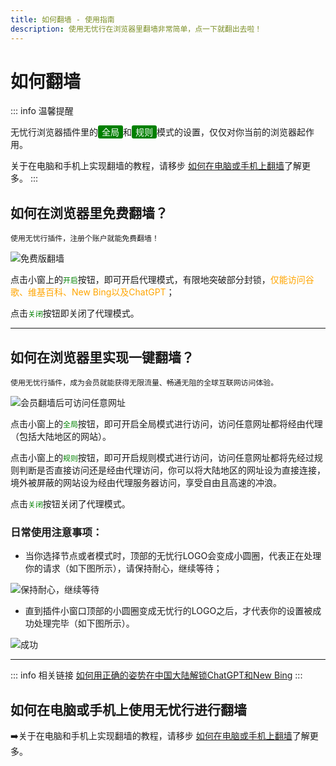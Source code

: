 ```yaml
---
title: 如何翻墙 - 使用指南
description: 使用无忧行在浏览器里翻墙非常简单，点一下就翻出去啦！
---
```


# 如何翻墙

::: info 温馨提醒

无忧行浏览器插件里的<span style="background-color:green; color:white; padding:2px 6px; border-radius:3px;">全局</span>和<span style="background-color:green; color:white; padding:2px 6px; border-radius:3px;">规则</span>模式的设置，仅仅对你当前的浏览器起作用。

关于在电脑和手机上实现翻墙的教程，请移步 [如何在电脑或手机上翻墙](/devices/android)了解更多。
:::

## 如何在浏览器里免费翻墙？

`使用无忧行插件，注册个账户就能免费翻墙！`

![免费版翻墙](/images/image_spaces_2FtaiByLw8cj0IZKJTlaiM_2Fuploads_2FjlY9kf0MMYiw6POXkNyC_2Fimage_2.png)

点击小窗上的<span style="color:green;">`开启`</span>按钮，即可开启代理模式，有限地突破部分封锁，<span style="color:orange;">仅能访问谷歌、维基百科、New Bing以及ChatGPT</span>；

点击<span style="color:green;">`关闭`</span>按钮即关闭了代理模式。

---

## 如何在浏览器里实现一键翻墙？

`使用无忧行插件，成为会员就能获得无限流量、畅通无阻的全球互联网访问体验。`

![会员翻墙后可访问任意网址](/images/image_spaces_2FtaiByLw8cj0IZKJTlaiM_2Fuploads_2FfbQg0ayrr74bF0hLZJF3_2Fimage_3.png)

点击小窗上的<span style="color:green;">`全局`</span>按钮，即可开启全局模式进行访问，访问任意网址都将经由代理（包括大陆地区的网站）。

点击小窗上的<span style="color:green;">`规则`</span>按钮，即可开启规则模式进行访问，访问任意网址都将先经过规则判断是否直接访问还是经由代理访问，你可以将大陆地区的网址设为直接连接，境外被屏蔽的网站设为经由代理服务器访问，享受自由且高速的冲浪。

点击<span style="color:green;">`关闭`</span>按钮关闭了代理模式。

### 日常使用注意事项：

* 当你选择节点或者模式时，顶部的无忧行LOGO会变成小圆圈，代表正在处理你的请求（如下图所示），请保持耐心，继续等待；

![保持耐心，继续等待](/images/image_spaces_2FtaiByLw8cj0IZKJTlaiM_2Fuploads_2FEPZl6HpdHgrDpHRkosCo_2Fimage_1.png)

* 直到插件小窗口顶部的小圆圈变成无忧行的LOGO之后，才代表你的设置被成功处理完毕（如下图所示）。

![成功](/images/image_spaces_2FtaiByLw8cj0IZKJTlaiM_2Fuploads_2FjJaTdcf57Qe8ztpIXKGl_2Fimage_2.png)

---

::: info 相关链接
[如何用正确的姿势在中国大陆解锁ChatGPT和New Bing](/guide/chatgpt-access)
:::

## 如何在电脑或手机上使用无忧行进行翻墙

➡️关于在电脑和手机上实现翻墙的教程，请移步 [如何在电脑或手机上翻墙](/devices/android)了解更多。
